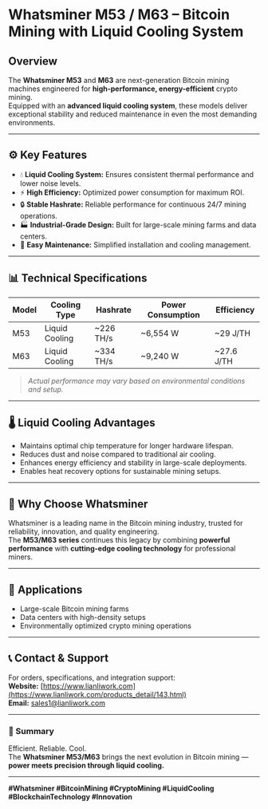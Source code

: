 # Whatsminer M53 / M63 – Bitcoin Mining with Liquid Cooling System

## Overview
The **Whatsminer M53** and **M63** are next-generation Bitcoin mining machines engineered for **high-performance, energy-efficient** crypto mining.  
Equipped with an **advanced liquid cooling system**, these models deliver exceptional stability and reduced maintenance in even the most demanding environments.

---

## ⚙️ Key Features
- 💧 **Liquid Cooling System:** Ensures consistent thermal performance and lower noise levels.  
- ⚡ **High Efficiency:** Optimized power consumption for maximum ROI.  
- 🔒 **Stable Hashrate:** Reliable performance for continuous 24/7 mining operations.  
- 🏭 **Industrial-Grade Design:** Built for large-scale mining farms and data centers.  
- 🔄 **Easy Maintenance:** Simplified installation and cooling management.

---

## 📊 Technical Specifications
| Model | Cooling Type | Hashrate | Power Consumption | Efficiency |
|--------|---------------|-----------|-------------------|-------------|
| M53    | Liquid Cooling | ~226 TH/s | ~6,554 W | ~29 J/TH |
| M63    | Liquid Cooling | ~334 TH/s | ~9,240 W | ~27.6 J/TH |

> *Actual performance may vary based on environmental conditions and setup.*

---

## 🌡️ Liquid Cooling Advantages
- Maintains optimal chip temperature for longer hardware lifespan.  
- Reduces dust and noise compared to traditional air cooling.  
- Enhances energy efficiency and stability in large-scale deployments.  
- Enables heat recovery options for sustainable mining setups.

---

## 🧠 Why Choose Whatsminer
Whatsminer is a leading name in the Bitcoin mining industry, trusted for reliability, innovation, and quality engineering.  
The **M53/M63 series** continues this legacy by combining **powerful performance** with **cutting-edge cooling technology** for professional miners.

---

## 🚀 Applications
- Large-scale Bitcoin mining farms  
- Data centers with high-density setups  
- Environmentally optimized crypto mining operations  

---

## 📞 Contact & Support
For orders, specifications, and integration support:  
**Website:** [https://www.lianliwork.com](https://www.lianliwork.com/products_detail/143.html)  
**Email:** sales1@lianliwork.com  


---

### 🧩 Summary
Efficient. Reliable. Cool.  
The **Whatsminer M53/M63** brings the next evolution in Bitcoin mining — **power meets precision through liquid cooling.**

---

**#Whatsminer #BitcoinMining #CryptoMining #LiquidCooling #BlockchainTechnology #Innovation**
